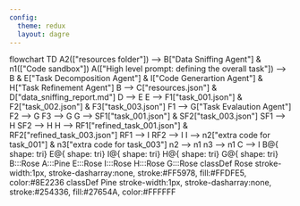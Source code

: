 ```yaml
---
config:
  theme: redux
  layout: dagre
---
```

flowchart TD
    A2(["resources folder"]) --> B["Data 
    Sniffing 
    Agent"] & n1(["Code sandbox"])
    A(["High level prompt:
        defining the overall task"]) --> B & E["Task 
    Decomposition 
    Agent"] & I["Code 
    Generartion 
    Agent"] & H["Task 
    Refinement 
    Agent"]
    B --> C["resources.json"] & D["data_sniffing_report.md"]
    D --> E
    E --> F1["task_001.json"] & F2["task_002.json"] & F3["task_003.json"]
    F1 --> G["Task 
     Evalaution 
     Agent"]
    F2 --> G
    F3 --> G
    G --> SF1["task_001.json"] & SF2["task_003.json"]
    SF1 --> H
    SF2 --> H
    H --> RF1["refined_task_001.json"] & RF2["refined_task_003.json"]
    RF1 --> I
    RF2 --> I
    I --> n2["extra code for task_001"] & n3["extra code for task_003"]
    n2 --> n1
    n3 --> n1
    C --> I
    B@{ shape: tri}
    E@{ shape: tri}
    I@{ shape: tri}
    H@{ shape: tri}
    G@{ shape: tri}
     B:::Rose
     A:::Pine
     E:::Rose
     I:::Rose
     H:::Rose
     G:::Rose
    classDef Rose stroke-width:1px, stroke-dasharray:none, stroke:#FF5978, fill:#FFDFE5, color:#8E2236
    classDef Pine stroke-width:1px, stroke-dasharray:none, stroke:#254336, fill:#27654A, color:#FFFFFF
